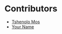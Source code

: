 # Contributors

- [Tshenolo Mos](https://github.com/tshenolo)
- [Your Name](https://github.com/Your_Username)
